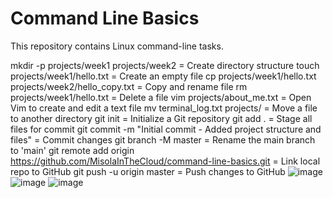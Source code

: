 # Command Line Basics
This repository contains Linux command-line tasks.

mkdir -p projects/week1 projects/week2  = Create directory structure
touch projects/week1/hello.txt           = Create an empty file
cp projects/week1/hello.txt projects/week2/hello_copy.txt  = Copy and rename file
rm projects/week1/hello.txt              = Delete a file
vim projects/about_me.txt                = Open Vim to create and edit a text file
mv terminal_log.txt projects/            = Move a file to another directory
git init                                 = Initialize a Git repository
git add .                                 = Stage all files for commit
git commit -m "Initial commit - Added project structure and files"  = Commit changes
git branch -M master                        = Rename the main branch to 'main'
git remote add origin https://github.com/MisolaInTheCloud/command-line-basics.git  = Link local repo to GitHub
git push -u origin master                   = Push changes to GitHub
![image](https://github.com/user-attachments/assets/fe4e4bdc-1ede-4245-b7f0-a767a9f2f41a)
![image](https://github.com/user-attachments/assets/f8f7354a-541d-4a8a-8f44-d4f1dde062d0)
![image](https://github.com/user-attachments/assets/6dbdc0f1-f796-4e68-878c-df0b804eba29)

